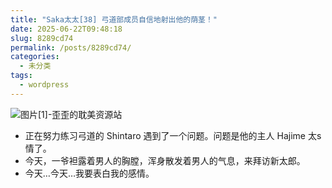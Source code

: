 ```yaml
---
title: "Saka太太[38] 弓道部成员自信地射出他的荫茎！"
date: 2025-06-22T09:48:18
slug: 8289cd74
permalink: /posts/8289cd74/
categories:
  - 未分类
tags:
  - wordpress
---
```


![图片[1]-歪歪的耽美资源站](/images/wp/8289cd74-2bedb6e1.jpg)

*   正在努力练习弓道的 Shintaro 遇到了一个问题。问题是他的主人 Hajime 太s情了。
*   今天，一爷袒露着男人的胸膛，浑身散发着男人的气息，来拜访新太郎。
*   今天…今天…我要表白我的感情。
